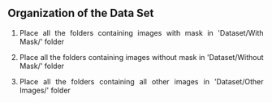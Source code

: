 ## Organization of the Data Set
1. <p align="justify">Place all the folders containing images with mask in 'Dataset/With Mask/' folder</p>
2. <p align="justify">Place all the folders containing images without mask in 'Dataset/Without Mask/' folder</p>
3. <p align="justify">Place all the folders containing all other images in 'Dataset/Other Images/' folder</p>

